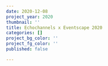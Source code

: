 ```yaml
---
date: 2020-12-08
project_year: 2020
thumbnail: ''
title: Echochannels x Eventscape 2020
categories: []
project_bg_color: ''
project_fg_color: ''
published: false

---
```

